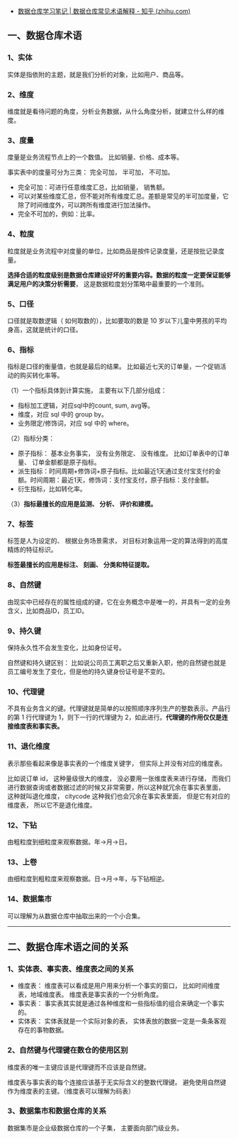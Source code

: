 - [数据仓库学习笔记 | 数据仓库常见术语解释 - 知乎 (zhihu.com)](https://zhuanlan.zhihu.com/p/565172496)

## 一、数据仓库术语

### 1、实体

实体是指依附的主题，就是我们分析的对象，比如用户、商品等。

### 2、维度

维度就是看待问题的角度，分析业务数据，从什么角度分析，就建立什么样的维度。

### 3、度量

度量是业务流程节点上的一个数值。 比如销量、价格、成本等。

事实表中的度量可分为三类： 完全可加， 半可加， 不可加。

- 完全可加：可进行任意维度汇总，比如销量， 销售额。
- 可以对某些维度汇总，但不能对所有维度汇总。差额是常见的半可加度量，它除了时间维度外，可以跨所有维度进行加法操作。
- 完全不可加的，例如：比率。

### 4、粒度

粒度就是业务流程中对度量的单位，比如商品是按件记录度量，还是按批记录度量。

**选择合适的粒度级别是数据仓库建设好坏的重要内容。数据的粒度一定要保证能够满足用户的决策分析需要**， 这是数据粒度划分策略中最重要的一个准则。

### 5、口径

口径就是取数逻辑（ 如何取数的），比如要取的数是 10 岁以下儿童中男孩的平均身高，这就是统计的口径。

### 6、指标

指标是口径的衡量值，也就是最后的结果。 比如最近七天的订单量，一个促销活动的购买转化率等。

（1）一个指标具体到计算实施， 主要有以下几部分组成：

- 指标加工逻辑，对应sql中的count, sum, avg等。
- 维度，对应 sql 中的 group by。
- 业务限定/修饰词，对应 sql 中的 where。

（2）指标分类：

- 原子指标： 基本业务事实， 没有业务限定、 没有维度。 比如订单表中的订单量、 订单金额都是原子指标。
- 派生指标：时间周期+修饰词+原子指标。比如最近1天通过支付宝支付的金额。时间周期：最近1天，修饰词：支付宝支付，原子指标：支付金额。
- 衍生指标，比如转化率。

（3）**指标最擅长的应用是监测、 分析、 评价和建模。**

### 7、标签

标签是人为设定的、 根据业务场景需求， 对目标对象运用一定的算法得到的高度精炼的特征标识。

**标签最擅长的应用是标注、 刻画、 分类和特征提取。**

### 8、自然键

由现实中已经存在的属性组成的键，它在业务概念中是唯一的，并具有一定的业务含义，比如商品ID，员工ID。

### 9、持久键

保持永久性不会发生变化，比如身份证号。

自然键和持久键区别： 比如说公司员工离职之后又重新入职，他的自然键也就是员工编号发生了变化，但是他的持久键身份证号是不变的。

### 10、代理键

不具有业务含义的键。代理键就是简单的以按照顺序序列生产的整数表示。产品行的第 1 行代理键为 1，则下一行的代理键为 2，如此进行。**代理键的作用仅仅是连接维度表和事实表。**

### 11、退化维度

表示那些看起来像是事实表的一个维度关键字， 但实际上并没有对应的维度表。

比如说订单 id， 这种量级很大的维度， 没必要用一张维度表来进行存储， 而我们进行数据查询或者数据过滤的时候又非常需要，所以这种就冗余在事实表里面， 这种就叫退化维度， citycode 这种我们也会冗余在事实表里面， 但是它有对应的维度表， 所以它不是退化维度。

### 12、下钻

由粗粒度到细粒度来观察数据。年→月→日。

### 13、上卷

由细粒度到粗粒度来观察数据。日→月→年，与下钻相逆。

### 14、数据集市

可以理解为从数据仓库中抽取出来的一个小合集。

------

## 二、数据仓库术语之间的关系

### 1、实体表、事实表、维度表之间的关系

- 维度表： 维度表可以看成是用户用来分析一个事实的窗口， 比如时间维度表，地域维度表。 维度表是事实表的一个分析角度。
- 事实表： 事实表其实就是通过各种维度和一些指标值的组合来确定一个事实的。
- 实体表： 实体表就是一个实际对象的表， 实体表放的数据一定是一条条客观存在的事物数据。

### 2、自然键与代理键在数仓的使用区别

维度表的唯一主键应该是代理键而不应该是自然键。

维度表与事实表的每个连接应该基于无实际含义的整数代理键。 避免使用自然键作为维度表的主键。（维度表可以理解为码表）

### 3、数据集市和数据仓库的关系

数据集市是企业级数据仓库的一个子集， 主要面向部门级业务。